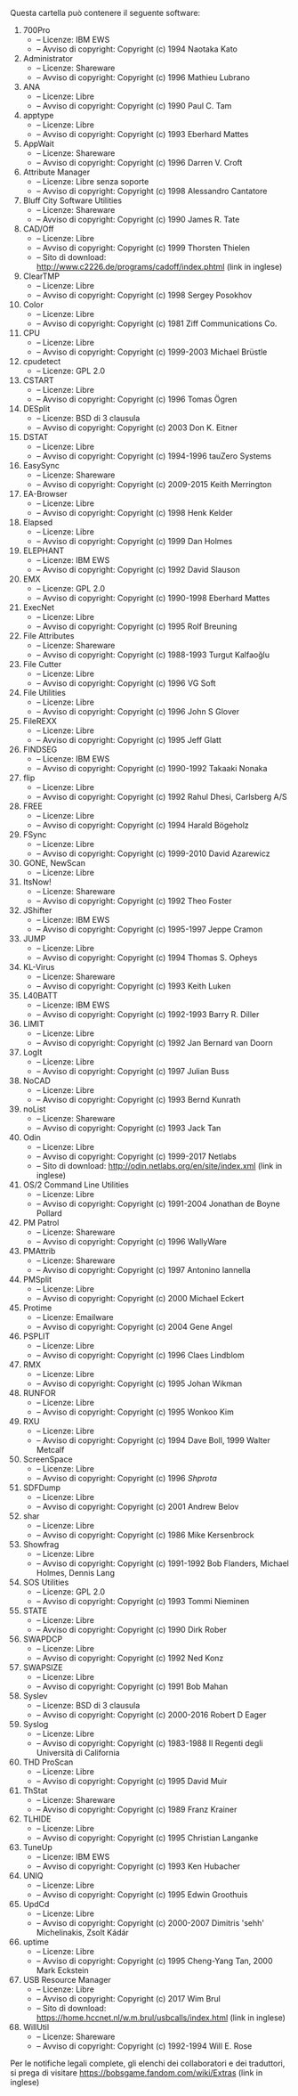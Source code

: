 ﻿Questa cartella può contenere il seguente software:

1. 700Pro
   - – Licenze: IBM EWS
   - – Avviso di copyright: Copyright (c) 1994 Naotaka Kato
2. Administrator
   - – Licenze: Shareware
   - – Avviso di copyright: Copyright (c) 1996 Mathieu Lubrano
3. ANA
   - – Licenze: Libre
   - – Avviso di copyright: Copyright (c) 1990 Paul C. Tam
4. apptype
   - – Licenze: Libre
   - – Avviso di copyright: Copyright (c) 1993 Eberhard Mattes
5. AppWait
   - – Licenze: Shareware
   - – Avviso di copyright: Copyright (c) 1996 Darren V. Croft
6. Attribute Manager
   - – Licenze: Libre senza soporte
   - – Avviso di copyright: Copyright (c) 1998 Alessandro Cantatore
7. Bluff City Software Utilities
   - – Licenze: Shareware
   - – Avviso di copyright: Copyright (c) 1990 James R. Tate
8. CAD/Off
   - – Licenze: Libre
   - – Avviso di copyright: Copyright (c) 1999 Thorsten Thielen
   - – Sito di download: http://www.c2226.de/programs/cadoff/index.phtml (link in inglese)
9. ClearTMP
   - – Licenze: Libre
   - – Avviso di copyright: Copyright (c) 1998 Sergey Posokhov
10. Color
    - – Licenze: Libre
    - – Avviso di copyright: Copyright (c) 1981 Ziff Communications Co.
11. CPU
    - – Licenze: Libre
    - – Avviso di copyright: Copyright (c) 1999-2003 Michael Brüstle
12. cpudetect
    - – Licenze: GPL 2.0
13. CSTART
    - – Licenze: Libre
    - – Avviso di copyright: Copyright (c) 1996 Tomas Ögren
14. DESplit
    - – Licenze: BSD di 3 clausula
    - – Avviso di copyright: Copyright (c) 2003 Don K. Eitner
15. DSTAT
    - – Licenze: Libre
    - – Avviso di copyright: Copyright (c) 1994-1996 tauZero Systems
16. EasySync
    - – Licenze: Shareware
    - – Avviso di copyright: Copyright (c) 2009-2015 Keith Merrington
17. EA-Browser
    - – Licenze: Libre
    - – Avviso di copyright: Copyright (c) 1998 Henk Kelder
18. Elapsed
    - – Licenze: Libre
    - – Avviso di copyright: Copyright (c) 1999 Dan Holmes
19. ELEPHANT
    - – Licenze: IBM EWS
    - – Avviso di copyright: Copyright (c) 1992 David Slauson
20. EMX
    - – Licenze: GPL 2.0
    - – Avviso di copyright: Copyright (c) 1990-1998 Eberhard Mattes
21. ExecNet
    - – Licenze: Libre
    - – Avviso di copyright: Copyright (c) 1995 Rolf Breuning
22. File Attributes
    - – Licenze: Shareware
    - – Avviso di copyright: Copyright (c) 1988-1993 Turgut Kalfaoğlu
23. File Cutter
    - – Licenze: Libre
    - – Avviso di copyright: Copyright (c) 1996 VG Soft
24. File Utilities
    - – Licenze: Libre
    - – Avviso di copyright: Copyright (c) 1996 John S Glover
25. FileREXX
    - – Licenze: Libre
    - – Avviso di copyright: Copyright (c) 1995 Jeff Glatt
26. FINDSEG
    - – Licenze: IBM EWS
    - – Avviso di copyright: Copyright (c) 1990-1992 Takaaki Nonaka
27. flip
    - – Licenze: Libre
    - – Avviso di copyright: Copyright (c) 1992 Rahul Dhesi, Carlsberg A/S
28. FREE
    - – Licenze: Libre
    - – Avviso di copyright: Copyright (c) 1994 Harald Bögeholz
29. FSync
    - – Licenze: Libre
    - – Avviso di copyright: Copyright (c) 1999-2010 David Azarewicz
30. GONE, NewScan
    - – Licenze: Libre
31. ItsNow!
    - – Licenze: Shareware
    - – Avviso di copyright: Copyright (c) 1992 Theo Foster
32. JShifter
    - – Licenze: IBM EWS
    - – Avviso di copyright: Copyright (c) 1995-1997 Jeppe Cramon
33. JUMP
    - – Licenze: Libre
    - – Avviso di copyright: Copyright (c) 1994 Thomas S. Opheys
34. KL-Virus
    - – Licenze: Shareware
    - – Avviso di copyright: Copyright (c) 1993 Keith Luken
35. L40BATT
    - – Licenze: IBM EWS
    - – Avviso di copyright: Copyright (c) 1992-1993 Barry R. Diller
36. LIMIT
    - – Licenze: Libre
    - – Avviso di copyright: Copyright (c) 1992 Jan Bernard van Doorn
37. LogIt
    - – Licenze: Libre
    - – Avviso di copyright: Copyright (c) 1997 Julian Buss
38. NoCAD
    - – Licenze: Libre
    - – Avviso di copyright: Copyright (c) 1993 Bernd Kunrath
39. noList
    - – Licenze: Shareware
    - – Avviso di copyright: Copyright (c) 1993 Jack Tan
40. Odin
    - – Licenze: Libre
    - – Avviso di copyright: Copyright (c) 1999-2017 Netlabs
    - – Sito di download: http://odin.netlabs.org/en/site/index.xml (link in inglese)
41. OS/2 Command Line Utilities
    - – Licenze: Libre
    - – Avviso di copyright: Copyright (c) 1991-2004 Jonathan de Boyne Pollard
42. PM Patrol
    - – Licenze: Shareware
    - – Avviso di copyright: Copyright (c) 1996 WallyWare
43. PMAttrib
    - – Licenze: Shareware
    - – Avviso di copyright: Copyright (c) 1997 Antonino Iannella
44. PMSplit
    - – Licenze: Libre
    - – Avviso di copyright: Copyright (c) 2000 Michael Eckert
45. Protime
    - – Licenze: Emailware
    - – Avviso di copyright: Copyright (c) 2004 Gene Angel
46. PSPLIT
    - – Licenze: Libre
    - – Avviso di copyright: Copyright (c) 1996 Claes Lindblom
47. RMX
    - – Licenze: Libre
    - – Avviso di copyright: Copyright (c) 1995 Johan Wikman
48. RUNFOR
    - – Licenze: Libre
    - – Avviso di copyright: Copyright (c) 1995 Wonkoo Kim
49. RXU
    - – Licenze: Libre
    - – Avviso di copyright: Copyright (c) 1994 Dave Boll, 1999 Walter Metcalf
50. ScreenSpace
    - – Licenze: Libre
    - – Avviso di copyright: Copyright (c) 1996 *Shprota*
51. SDFDump
    - – Licenze: Libre
    - – Avviso di copyright: Copyright (c) 2001 Andrew Belov
52. shar
    - – Licenze: Libre
    - – Avviso di copyright: Copyright (c) 1986 Mike Kersenbrock
53. Showfrag
    - – Licenze: Libre
    - – Avviso di copyright: Copyright (c) 1991-1992 Bob Flanders, Michael Holmes, Dennis Lang
54. SOS Utilities
    - – Licenze: GPL 2.0
    - – Avviso di copyright: Copyright (c) 1993 Tommi Nieminen
55. STATE
    - – Licenze: Libre
    - – Avviso di copyright: Copyright (c) 1990 Dirk Rober
56. SWAPDCP
    - – Licenze: Libre
    - – Avviso di copyright: Copyright (c) 1992 Ned Konz
57. SWAPSIZE
    - – Licenze: Libre
    - – Avviso di copyright: Copyright (c) 1991 Bob Mahan
58. Syslev
    - – Licenze: BSD di 3 clausula
    - – Avviso di copyright: Copyright (c) 2000-2016 Robert D Eager
59. Syslog
    - – Licenze: Libre
    - – Avviso di copyright: Copyright (c) 1983-1988 Il Regenti degli Università di California
60. THD ProScan
    - – Licenze: Libre
    - – Avviso di copyright: Copyright (c) 1995 David Muir
61. ThStat
    - – Licenze: Shareware
    - – Avviso di copyright: Copyright (c) 1989 Franz Krainer
62. TLHIDE
    - – Licenze: Libre
    - – Avviso di copyright: Copyright (c) 1995 Christian Langanke
63. TuneUp
    - – Licenze: IBM EWS
    - – Avviso di copyright: Copyright (c) 1993 Ken Hubacher
64. UNIQ
    - – Licenze: Libre
    - – Avviso di copyright: Copyright (c) 1995 Edwin Groothuis
65. UpdCd
    - – Licenze: Libre
    - – Avviso di copyright: Copyright (c) 2000-2007 Dimitris 'sehh' Michelinakis, Zsolt Kádár
66. uptime
    - – Licenze: Libre
    - – Avviso di copyright: Copyright (c) 1995 Cheng-Yang Tan, 2000 Mark Eckstein
67. USB Resource Manager
    - – Licenze: Libre
    - – Avviso di copyright: Copyright (c) 2017 Wim Brul
    - – Sito di download: https://home.hccnet.nl/w.m.brul/usbcalls/index.html (link in inglese)
68. WillUtil
    - – Licenze: Shareware
    - – Avviso di copyright: Copyright (c) 1992-1994 Will E. Rose

Per le notifiche legali complete, gli elenchi dei collaboratori e dei traduttori, si prega di visitare https://bobsgame.fandom.com/wiki/Extras (link in inglese)
